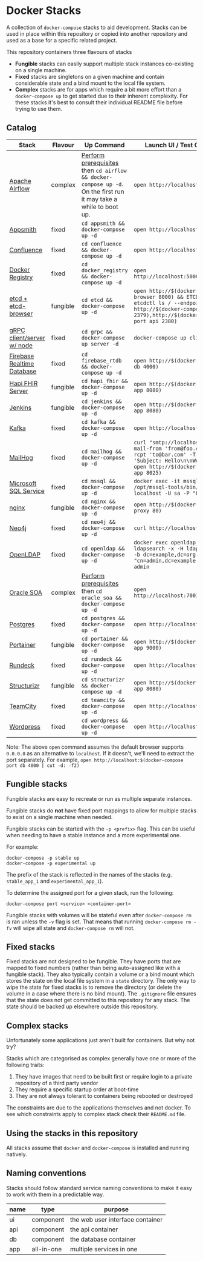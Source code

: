 # Docker Stacks

A collection of `docker-compose` stacks to aid development. Stacks can be used in place within this repository or copied into another repository and used as a base for a specific related project.

This repository containers three flavours of stacks

* **Fungible** stacks can easily support multiple stack instances co-existing on a single machine.
* **Fixed** stacks are singletons on a given machine and contain considerable state and a bind mount to the local file system.
* **Complex** stacks are for apps which require a bit more effort than a `docker-compose up` to get started due to their inherent complexity. For these stacks it's best to consult their individual README file before trying to use them.

## Catalog

| Stack                    | Flavour  | Up Command                                 | Launch UI / Test Command     |
| -------------------------| -------- | ------------------------------------------ | ---------------------------- |
| [Apache Airflow](airflow) | complex  | [Perform prerequisites](https://airflow.apache.org/docs/apache-airflow/stable/start/docker.html) then `cd airflow && docker-compose up -d`. On the first run it may take a while to boot up. | `open http://localhost:8080` |
| [Appsmith](appsmith) | fixed | `cd appsmith && docker-compose up -d` | `open http://localhost:80` |
| [Confluence](confluence) | fixed    | `cd confluence && docker-compose up -d`    | `open http://localhost:8090` |
| [Docker Registry](docker_registry) | fixed | `cd docker_registry && docker-compose up -d`    | `open http://localhost:5000/v2/_catalog` |
| [etcd + etcd-browser](etcd) | fungible | `cd etcd && docker-compose up -d`  | `open http://$(docker-compose port browser 8000) && ETCDCTL_API=2 etcdctl ls / --endpoints http://$(docker-compose port api 2379),http://$(docker-compose port api 2380)` |
| [gRPC client/server w/ node](grpc) | fixed | `cd grpc && docker-compose up server -d` | `docker-compose up client` |
| [Firebase Realtime Database](firebase_rtdb) | fixed | `cd firebase_rtdb && docker-compose up -d` | `open http://$(docker-compose port db 4000)` |
| [Hapi FHIR Server](hapi_fhir) | fungible | `cd hapi_fhir && docker-compose up -d` | `open http://$(docker-compose port app 8080)` |
| [Jenkins](jenkins) | fungible | `cd jenkins && docker-compose up -d` | `open http://$(docker-compose port app 8080)` |
| [Kafka](kafka) | fixed | `cd kafka && docker-compose up -d` | `open http://localhost:9021` |
| [MailHog](mailhog) | fixed | `cd mailhog && docker-compose up -d` | `curl "smtp://localhost:1025" --mail-from 'from@foo.com' --mail-rcpt 'to@bar.com' -T <(echo -e 'Subject: Hello\n\nWorld!') && open http://$(docker-compose port app 8025)` |
| [Microsoft SQL Service](mssql) | fixed | `cd mssql && docker-compose up -d` | `docker exec -it mssql_db_1 /opt/mssql-tools/bin/sqlcmd -S localhost -U sa -P "Pass@word"` |
| [nginx](nginx) | fungible | `cd nginx && docker-compose up -d` | `open http://$(docker-compose port proxy 80)` |
| [Neo4j](neo4j) | fixed | `cd neo4j && docker-compose up -d` | `curl http://localhost:7474` |
| [OpenLDAP](openldap) | fixed | `cd openldap && docker-compose up -d` | `docker exec openldap_app_1 ldapsearch -x -H ldap://localhost -b dc=example,dc=org -D "cn=admin,dc=example,dc=org" -w admin` |
| [Oracle SOA](oracle_soa) | complex  | [Perform prerequisites](oracle_soa/README.md) then `cd oracle_soa && docker-compose up -d` | `open http://localhost:7001/console` |
| [Postgres](postgres) | fixed | `cd postgres && docker-compose up -d` | `open http://localhost:8080` |
| [Portainer](portainer) | fungible | `cd portainer && docker-compose up -d` | `open http://$(docker-compose port app 9000)` |
| [Rundeck](rundeck) | fixed | `cd rundeck && docker-compose up -d` |  `open http://localhost:4440` |
| [Structurizr](structurizr) | fungible | `cd structurizr && docker-compose up -d` |  `open http://$(docker-compose port app 8080)` |
| [TeamCity](teamcity) | fixed | `cd teamcity && docker-compose up -d` |  `open http://localhost:8111` |
| [Wordpress](wordpress) | fixed | `cd wordpress && docker-compose up -d` | `open http://localhost:8000` |

Note: The above `open` command assumes the default browser supports `0.0.0.0` as an alternative to `localhost`. If it doesn't, we'll need to extract the port separately. For example, `open http://localhost:$(docker-compose port db 4000 | cut -d: -f2)`

## Fungible stacks

Fungible stacks are easy to recreate or run as multiple separate instances.

Fungible stacks do **not** have fixed port mappings to allow for multiple stacks to exist on a single machine when needed.

Fungible stacks can be started with the `-p <prefix>` flag. This can be useful when needing to have a stable instance and a more experimental one.

For example:

```
docker-compose -p stable up
docker-compose -p experimental up
```

The prefix of the stack is reflected in
the names of the stacks (e.g. `stable_app_1` and `experimental_app_1`).

To determine the assigned port for a given stack, run the following:

```
docker-compose port <service> <container-port>
```

Fungible stacks with volumes will be stateful even after `docker-compose rm` is ran unless the `-v` flag is set. That means that running `docker-compose rm -fv` will wipe all state and `docker-compose rm` will not.

## Fixed stacks

Fixed stacks are not designed to be fungible. They have ports that are mapped to fixed numbers (rather than being auto-assigned like with a fungible stack). They also typically contain a volume or a bind mount which stores the state on the local file system in a `state` directory. The only way to wipe the state for fixed stacks is to remove the directory (or delete the volume in a case where there is no bind mount). The `.gitignore` file ensures that the state does not get committed to this repository for any stack. The state should be backed up elsewhere outside this repository.

## Complex stacks

Unfortunately some applications just aren't built for containers. But why not try?

Stacks which are categorised as complex generally have one or more of the following traits:

1. They have images that need to be built first or require login to a private repository of a third party vendor
2. They require a specific startup order at boot-time
3. They are not always tolerant to containers being rebooted or destroyed

The constraints are due to the applications themselves and not docker. To see which constraints apply to complex stack check their `README.md` file.

## Using the stacks in this repository

All stacks assume that `docker` and `docker-compose` is installed and running natively.

## Naming conventions

Stacks should follow standard service naming conventions to make it easy to work with them
in a predictable way.

| name | type       | purpose                             |
| ---- | ---------- | ----------------------------------- |
| ui   | component  | the web user interface container    |
| api  | component  | the api container                   |
| db   | component  | the database container              |
| app  | all-in-one | multiple services in one            |
